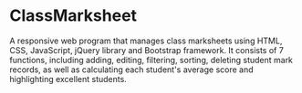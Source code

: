 # ClassMarksheet
A responsive web program that manages class marksheets using HTML, CSS, JavaScript, jQuery library and Bootstrap framework. It consists of 7 functions, including adding, editing, filtering, sorting, deleting student mark records, as well as calculating each student's average score and highlighting excellent students.
